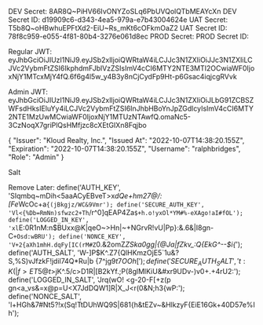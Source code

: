 DEV Secret: 8AR8Q~PiHV66IvONYZoSLq6PbUVQolQTbMEAYcXn
DEV Secret ID: d19909c6-d343-4ea5-979a-e7b43004624e
UAT Secret: T5b8Q~oHBwhuEPFtXd2-EiU~Rs_mKt6cOFkmOaZ2
UAT Secret ID: 78f8c959-e055-4f81-80b4-3276e061d8ec
PROD Secret:
PROD Secret ID: 

Regular JWT:
eyJhbGciOiJIUzI1NiJ9.eyJSb2xlIjoiQWRtaW4iLCJJc3N1ZXIiOiJJc3N1ZXIiLCJVc2VybmFtZSI6IkphdmFJblVzZSIsImV4cCI6MTY2NTE3MTI2OCwiaWF0IjoxNjY1MTcxMjY4fQ.6f6g4l5w_y4B3y8nCjCydFp9Ht-p6Gsac4iqjcgRVvk

Admin JWT: eyJhbGciOiJIUzI1NiJ9.eyJSb2xlIjoiQWRtaW4iLCJJc3N1ZXIiOiJLbG91ZCBSZWFsdHksIEluYy4iLCJVc2VybmFtZSI6InJhbHBoYnJpZGdlcyIsImV4cCI6MTY2NTE1MzUwMCwiaWF0IjoxNjY1MTUzNTAwfQ.omaNc5-3CzNoqX7griPlQsHMfjzc8cXEtGIXn8Fqjbo

{
  "Issuer": "Kloud Realty, Inc.",
  "Issued At": "2022-10-07T14:38:20.155Z",
  "Expiration": "2022-10-07T14:38:20.155Z",
  "Username": "ralphbridges",
  "Role": "Admin"
}

Salt

Remove Later:
define('AUTH_KEY',         'SIqmbq~mDih<5aaACyEBveT>x*dQe+hm27@/:[Fe*WcOc+a`{(jBkgjz/WC&9Vmr');
define('SECURE_AUTH_KEY',  'Vl<{%Db=RmNn)sfwzc2+Th`/r^0]qEAP4Za`$+h.o!yxOl*YM#%-eXAgo!aI#fOL');
define('LOGGED_IN_KEY',    'xl`E:0R1nM:n$BUxx@K|qeO~>Hn|~+NGrvR!vU|Pp}:&.6&|I8gn-C`+Osd:wBRU');
define('NONCE_KEY',        'V+2{aXh1mhH.dqFy[IC(rM#Z`0.&2omZ*ZSka0gg|{@Ja|fZkv_:Q{EkG^--$i{*');
define('AUTH_SALT',        'W-]P$K^.Z7{QlHKmzOjE5`1u&?S,%S)vJfzkF!jdil74Q*Ru|b {7^jg9$t7OOh[');
define('SECURE_AUTH_SALT', 't:K(|f>ET5@t$>jK^.5/c>D1R|[B2kYf.;P(8glMlKiU&#xr9UDv-)v0+.+4rU2:');
define('LOGGED_IN_SALT',   'Jrq(wO! <g-20-F[+z(p  gn<a_vs&=x@p=U<X7JdDQW1]R|X_J<r(0&N;h3{wP:');
define('NONCE_SALT',       'l+HGh&7#Nt5?!x(Sq!TtDUhWQ9S|681{h&tEZv~&HlkzyF{EiE16Gk+40D57e%Ih');